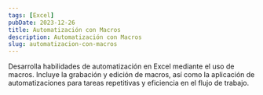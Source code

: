```yaml
---
tags: [Excel]
pubDate: 2023-12-26
title: Automatización con Macros
description: Automatización con Macros
slug: automatizacion-con-macros
---
```

Desarrolla habilidades de automatización en Excel mediante el uso de macros. Incluye la grabación y edición de macros, así como la aplicación de automatizaciones para tareas repetitivas y eficiencia en el flujo de trabajo.